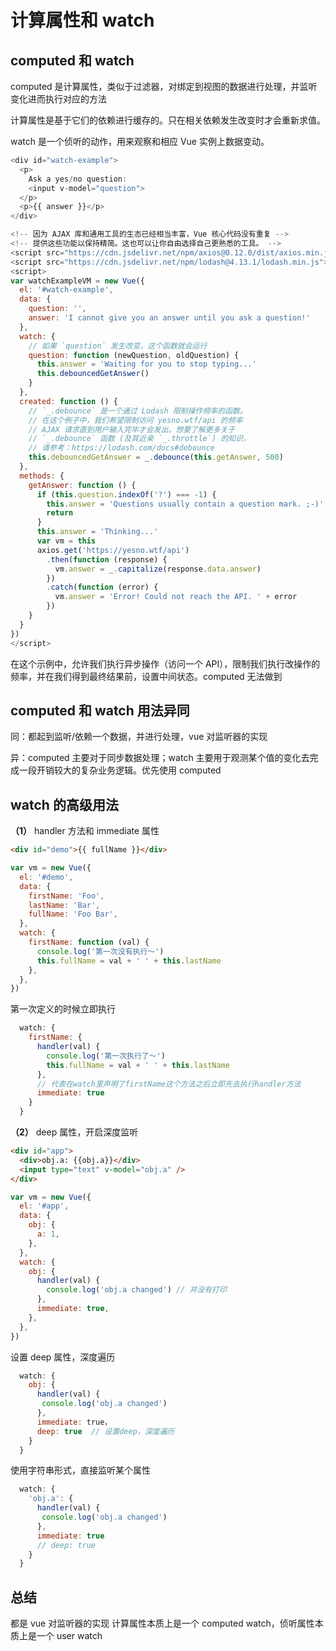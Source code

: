 # 计算属性和 watch

## computed 和 watch

computed 是计算属性，类似于过滤器，对绑定到视图的数据进行处理，并监听变化进而执行对应的方法

计算属性是基于它们的依赖进行缓存的。只在相关依赖发生改变时才会重新求值。

watch 是一个侦听的动作，用来观察和相应 Vue 实例上数据变动。

```javascript
<div id="watch-example">
  <p>
    Ask a yes/no question:
    <input v-model="question">
  </p>
  <p>{{ answer }}</p>
</div>

```

```javascript
<!-- 因为 AJAX 库和通用工具的生态已经相当丰富，Vue 核心代码没有重复 -->
<!-- 提供这些功能以保持精简。这也可以让你自由选择自己更熟悉的工具。 -->
<script src="https://cdn.jsdelivr.net/npm/axios@0.12.0/dist/axios.min.js"></script>
<script src="https://cdn.jsdelivr.net/npm/lodash@4.13.1/lodash.min.js"></script>
<script>
var watchExampleVM = new Vue({
  el: '#watch-example',
  data: {
    question: '',
    answer: 'I cannot give you an answer until you ask a question!'
  },
  watch: {
    // 如果 `question` 发生改变，这个函数就会运行
    question: function (newQuestion, oldQuestion) {
      this.answer = 'Waiting for you to stop typing...'
      this.debouncedGetAnswer()
    }
  },
  created: function () {
    // `_.debounce` 是一个通过 Lodash 限制操作频率的函数。
    // 在这个例子中，我们希望限制访问 yesno.wtf/api 的频率
    // AJAX 请求直到用户输入完毕才会发出。想要了解更多关于
    // `_.debounce` 函数 (及其近亲 `_.throttle`) 的知识，
    // 请参考：https://lodash.com/docs#debounce
    this.debouncedGetAnswer = _.debounce(this.getAnswer, 500)
  },
  methods: {
    getAnswer: function () {
      if (this.question.indexOf('?') === -1) {
        this.answer = 'Questions usually contain a question mark. ;-)'
        return
      }
      this.answer = 'Thinking...'
      var vm = this
      axios.get('https://yesno.wtf/api')
        .then(function (response) {
          vm.answer = _.capitalize(response.data.answer)
        })
        .catch(function (error) {
          vm.answer = 'Error! Could not reach the API. ' + error
        })
    }
  }
})
</script>

```

在这个示例中，允许我们执行异步操作（访问一个 API），限制我们执行改操作的频率，并在我们得到最终结果前，设置中间状态。computed 无法做到

## computed 和 watch 用法异同

同：都起到监听/依赖一个数据，并进行处理，vue 对监听器的实现

异：computed 主要对于同步数据处理；watch 主要用于观测某个值的变化去完成一段开销较大的复杂业务逻辑。优先使用 computed

## watch 的高级用法

**（1）** handler 方法和 immediate 属性

```html
<div id="demo">{{ fullName }}</div>
```

```javascript
var vm = new Vue({
  el: '#demo',
  data: {
    firstName: 'Foo',
    lastName: 'Bar',
    fullName: 'Foo Bar',
  },
  watch: {
    firstName: function (val) {
      console.log('第一次没有执行～')
      this.fullName = val + ' ' + this.lastName
    },
  },
})
```

第一次定义的时候立即执行

```javascript
  watch: {
    firstName: {
      handler(val) {
        console.log('第一次执行了～')
        this.fullName = val + ' ' + this.lastName
      },
      // 代表在watch里声明了firstName这个方法之后立即先去执行handler方法
      immediate: true
    }
  }

```

**（2）** deep 属性，开启深度监听

```html
<div id="app">
  <div>obj.a: {{obj.a}}</div>
  <input type="text" v-model="obj.a" />
</div>
```

```javascript
var vm = new Vue({
  el: '#app',
  data: {
    obj: {
      a: 1,
    },
  },
  watch: {
    obj: {
      handler(val) {
        console.log('obj.a changed') // 并没有打印
      },
      immediate: true,
    },
  },
})
```

设置 deep 属性，深度遍历

```javascript
  watch: {
    obj: {
      handler(val) {
       console.log('obj.a changed')
      },
      immediate: true，
      deep: true  // 设置deep，深度遍历
    }
  }

```

使用字符串形式，直接监听某个属性

```javascript
  watch: {
    'obj.a': {
      handler(val) {
       console.log('obj.a changed')
      },
      immediate: true
      // deep: true
    }
  }

```

## 总结

都是 vue 对监听器的实现 计算属性本质上是一个 computed watch，侦听属性本质上是一个 user watch
